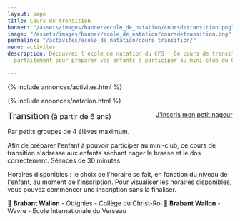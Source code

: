 ```yaml
---
layout: page
title: Cours de transition
banner: "/assets/images/banner/ecole_de_natation/coursdetransition.png"
image: "/assets/images/banner/ecole_de_natation/coursdetransition.png"
permalink: "/activites/ecole_de_natation/cours_transition/"
menu: activites
description: Découvrez l'école de natation du CFS ! Ce cours de transition conviendra
  parfaitement pour préparer vos enfants à participer au mini-club du CFS.

---
```

{% include annonces/activites.html %}

{% include annonces/natation.html %}

<div class="col-md-4" style="float: right; margin-bottom: 20px;">
	<a href="https://www12.iclub.be/myiclub3_CFS_register.asp?ClubID=559&LG=FR&Categorie=5" class="btn btn-block btn-info-filled" target="_blank">J'inscris mon petit nageur</a>
</div>

<span style="font-size:20px">Transition</span><span style="font-size:16px"> (à partir de 6 ans)</span>

Par petits groupes de 4 élèves maximum.

Afin de préparer l'enfant à pouvoir participer au mini-club, ce cours de transition s'adresse aux enfants sachant nager la brasse et le dos correctement. Séances de 30 minutes.

Horaires disponibles : le choix de l'horaire se fait, en fonction du niveau de l'enfant, au moment de l'inscription. Pour visualiser les horaires disponibles, vous pouvez commencer une inscription sans la finaliser.

📍 **Brabant Wallon** - Ottignies - Collège du Christ-Roi
📍 **Brabant Wallon** - Wavre - Ecole Internationale du Verseau